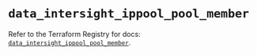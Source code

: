 # `data_intersight_ippool_pool_member`

Refer to the Terraform Registry for docs: [`data_intersight_ippool_pool_member`](https://registry.terraform.io/providers/ciscodevnet/intersight/1.0.71/docs/data-sources/ippool_pool_member).
